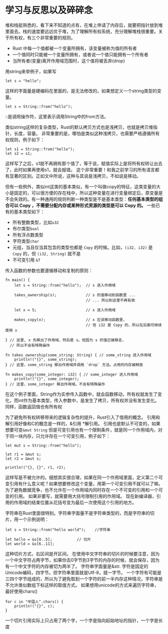 # 学习与反思以及碎碎念
堆和栈挺熟悉的，看下来不知道的点有，在堆上申请了内存后，就要把指针放到堆里面去。栈的速度要远远优于堆，为了理解所有权系统，充分理解堆栈很重要。关于所有权，有三个非常重要的规则。
* Rust 中每一个值都被一个变量所拥有，该变量被称为值的所有者
* 一个值同时只能被一个变量所拥有，或者说一个值只能拥有一个所有者
* 当所有者(变量)离开作用域范围时，这个值将被丢弃(drop)

用string来举例子，如果写
```
let s = "hello";
```
这样的字面量是硬编码在里面的，是无法修改的，如果想定义一个string类型的变量。
```
let s = String::from("hello");
```
::是调用操作符，这里表示调用String中的from方法。

类似string这样的复杂类型，Rust的默认拷贝方式也是浅拷贝，也就是拷贝堆指针，长度，容量。
非常重要的是，哪怕是类似这种浅拷贝，也需要严格遵循所有权规则，例子如下：
```
let s1 = String::from("hello");
let s2 = s1;
```
这样写了之后，s1就不再拥有那个值了，等于说，赋值实际上是将所有权转让出去了，此时如果再使用s1，就会报错。
这个非常重要！和我之前学习的所有语言都有显著的区别。正如文中所说，这种与其说是浅拷贝，不如说是移动。

但有一些例外，类似int这类的基本类似，有一个叫做copy的特征，这类变量的大小是固定的，可以很方便的存在栈中，所以这种变量在进行变量绑定后，原变量是不会失效的。有一种通用的规则判断一种类型是不是基本类型：**任何基本类型的组合可以 Copy ，不需要分配内存或某种形式资源的类型是可以 Copy 的。**
一些已有的基本类型如下：
* 所有整数类型，比如`u32`
* 布尔类型`bool`
* 所有浮点数类型
* 字符类型`char`
* 元组，当且仅当其包含的类型也都是 `Copy` 的时候。比如，`(i32, i32)` 是 `Copy` 的，但 `(i32, String)` 就不是
* 不可变引用 `&T`

传入函数的参数也要遵循移动和复制的原则：
```
fn main() {
    let s = String::from("hello");  // s 进入作用域

    takes_ownership(s);             // s 的值移动到函数里 ...
                                    // ... 所以到这里不再有效

    let x = 5;                      // x 进入作用域

    makes_copy(x);                  // x 应该移动函数里，
                                    // 但 i32 是 Copy 的，所以在后面可继续使用 x

} // 这里, x 先移出了作用域，然后是 s。但因为 s 的值已被移走，
  // 所以不会有特殊操作

fn takes_ownership(some_string: String) { // some_string 进入作用域
    println!("{}", some_string);
} // 这里，some_string 移出作用域并调用 `drop` 方法。占用的内存被释放

fn makes_copy(some_integer: i32) { // some_integer 进入作用域
    println!("{}", some_integer);
} // 这里，some_integer 移出作用域。不会有特殊操作
```
在这个例子里面，String作为实参传入函数中，就会函数移动，所有权就发生了变化，而int作为基本类型，传入参数中，是发生了拷贝，所有权并没有发生变化。
同样，函数返回值也有所有权

为了避免所有权转移带来的逻辑复杂性的提升，Rust引入了借用的概念。
引用和解引用好像和C的概念是一样的，&引用 *解引用。
引用也是默认不可变的，如果想要可变`&mut String`
但是可变引用也有一个限制条件，就是同一个作用域内，对于同一块内存，只允许存在一个可变引用，例子如下：
```
let mut s = String::from("hello");

let r1 = &mut s;
let r2 = &mut s;

println!("{}, {}", r1, r2);
```
这样写是不被允许的。细想其实很合理，如果在同一个作用域里面，定义第二个可变引用有什么意义呢？如果想要修改这个变量，用第一个可变引用不就可以了嘛。
为了避免数据竞争，也不允许在一个作用域内同时存在一个不可变的引用和一个可变的引用。
如果非要写，就需要用大括号限制引用的作用域。
现在新编译器，引用的作用域的结束位置从花括号变为最后一次使用这个引用的地方。

字符串在Rust里面很特别。字符串字面量不是字符串类型的，而是字符串的切片，用一个示例说明：
```
let s = String::from("hello world");    //字符串

let hello = &s[0..5];           // 切片
let world = &s[6..11];
```
这种切片方式，右区间是开区间。
在使用中文字符串的切片的时候要注意，因为一个中文字符占两字节，如果你去0字节到3字节的内存的时候，就会保存，因为有一个中文字符的内存被切为两半了。
字符串字面量是&str.
字符是固定的Unicode编码，四字节。但字符串里面就是Utf-8，就一字节。
一个字符有可能是三四个字节组成的，所以为了避免取到一个字符的前一半内存这种情况，字符串是不允许类似数组下标这样的取值方式。
如果想用unicode的方式来遍历字符串，最好使用chars()
```
for c in "中国人".chars() {
    println!("{}", c);
}
```
一个切片引用实际上只占用了两个字，一个字是指向起始地址的指针，一个字是长度
